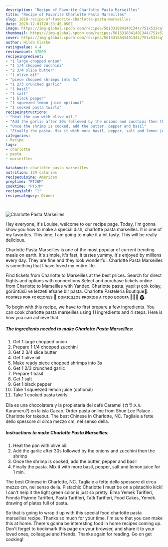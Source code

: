 ```yaml
---
description: "Recipe of Favorite Charlotte Pasta Marseilles"
title: "Recipe of Favorite Charlotte Pasta Marseilles"
slug: 1018-recipe-of-favorite-charlotte-pasta-marseilles
date: 2020-12-01T20:33:45.050Z
image: https://img-global.cpcdn.com/recipes/5013318841401344/751x532cq70/charlotte-pasta-marseilles-recipe-main-photo.jpg
thumbnail: https://img-global.cpcdn.com/recipes/5013318841401344/751x532cq70/charlotte-pasta-marseilles-recipe-main-photo.jpg
cover: https://img-global.cpcdn.com/recipes/5013318841401344/751x532cq70/charlotte-pasta-marseilles-recipe-main-photo.jpg
author: Hilda Clarke
ratingvalue: 4.4
reviewcount: 37009
recipeingredient:
- "1 large chopped onion"
- "1 1/4 chopped zucchini"
- "2 3/4 slice butter"
- "1 olive oil"
- "piece chopped shrimps into 3s"
- "1 2/3 crunched garlic"
- "1 basil"
- "1 salt"
- "1 black pepper"
- "1 squeezed lemon juice optional"
- "1 cooked pasta twirls"
recipeinstructions:
- "Heat the pan with olive oil."
- "Add the garlic after 30s followed by the onions and zucchini then the shrimp"
- "Once the shrimp is cooked, add the butter, pepper and basil"
- "Finally the pasta. Mix it with more basil, pepper, salt and lemon juice for 1 min."
categories:
- Recipe
tags:
- charlotte
- pasta
- marseilles

katakunci: charlotte pasta marseilles 
nutrition: 129 calories
recipecuisine: American
preptime: "PT26M"
cooktime: "PT57M"
recipeyield: "1"
recipecategory: Dinner

---
```



![Charlotte Pasta Marseilles](https://img-global.cpcdn.com/recipes/5013318841401344/751x532cq70/charlotte-pasta-marseilles-recipe-main-photo.jpg)

Hey everyone, it's Louise, welcome to our recipe page. Today, I'm gonna show you how to make a special dish, charlotte pasta marseilles. It is one of my favorites. This time, I am going to make it a bit tasty. This will be really delicious.

Charlotte Pasta Marseilles is one of the most popular of current trending meals on earth. It's simple, it's fast, it tastes yummy. It's enjoyed by millions every day. They are fine and they look wonderful. Charlotte Pasta Marseilles is something that I have loved my entire life.

Find tickets from Charlotte to Marseilles at the best prices. Search for direct flights and options with connections Select and purchase tickets online from Charlotte to Marseilles with Yandex. Charlotte pasta, yapılışı çok kolay, görüntüsü ve lezzeti efsane bir pasta. Charlotte Pasteleria Boutique🎂. ᴘᴏsᴛʀᴇs ᴘᴏʀ ᴘᴏʀᴄɪᴏɴᴇs 🤤 ᴅᴏᴍɪᴄɪʟɪᴏs ᴘʀᴏᴘɪᴏs ᴀ ᴛᴏᴅᴏ ʙᴏɢᴏᴛᴀ 🚚🚛🚗 🅦.


To begin with this recipe, we have to first prepare a few ingredients. You can cook charlotte pasta marseilles using 11 ingredients and 4 steps. Here is how you can achieve that.

<!--inarticleads1-->

##### The ingredients needed to make Charlotte Pasta Marseilles:

1. Get 1 large chopped onion
1. Prepare 1 1/4 chopped zucchini
1. Get 2 3/4 slice butter
1. Get 1 olive oil
1. Make ready piece chopped shrimps into 3s
1. Get 1 2/3 crunched garlic
1. Prepare 1 basil
1. Get 1 salt
1. Get 1 black pepper
1. Take 1 squeezed lemon juice (optional)
1. Take 1 cooked pasta twirls


Ella es una chocolatera y la propietaria del café Caramel (カラメル Karameru?) en la isla Cacao. Order pasta online from Shun Lee Palace - Charlotte for takeout. The best Chinese in Charlotte, NC. Tagliale a fette dello spessore di circa mezzo cm, nel senso della. 

<!--inarticleads2-->

##### Instructions to make Charlotte Pasta Marseilles:

1. Heat the pan with olive oil.
1. Add the garlic after 30s followed by the onions and zucchini then the shrimp
1. Once the shrimp is cooked, add the butter, pepper and basil
1. Finally the pasta. Mix it with more basil, pepper, salt and lemon juice for 1 min.


The best Chinese in Charlotte, NC. Tagliale a fette dello spessore di circa mezzo cm, nel senso della. Pistachio Charlotte I must be on a pistachio kick! I can&#39;t help it the light green color is just so pretty. Elma Yemek Tarifleri, Fırında Pişirme Tarifleri, Pasta Tarifleri, Tatlı Tarifleri, Food Cakes, Yemek. drawing of plates full of pasta. 

So that is going to wrap it up with this special food charlotte pasta marseilles recipe. Thanks so much for your time. I'm sure that you can make this at home. There's gonna be interesting food in home recipes coming up. Don't forget to bookmark this page on your browser, and share it to your loved ones, colleague and friends. Thanks again for reading. Go on get cooking!
